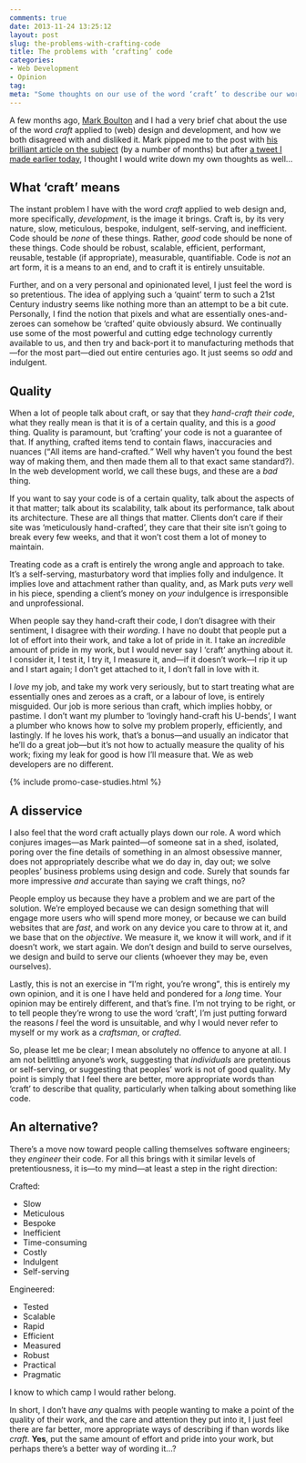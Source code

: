 ```yaml
---
comments: true
date: 2013-11-24 13:25:12
layout: post
slug: the-problems-with-crafting-code
title: The problems with ‘crafting’ code
categories:
- Web Development
- Opinion
tag:
meta: "Some thoughts on our use of the word ‘craft’ to describe our work"
---
```


A few months ago, [Mark Boulton](https://twitter.com/markboulton) and I had a
very brief chat about the use of the word _craft_ applied to (web) design and
development, and how we both disagreed with and disliked it. Mark pipped me to
the post with [his brilliant article on the
subject](http://markboulton.co.uk/journal/notacraftsman) (by a number of months)
but after [a tweet I made earlier
today](https://twitter.com/csswizardry/status/404548396863991808), I thought I
would write down my own thoughts as well…

## What ‘craft’ means

The instant problem I have with the word <i>craft</i> applied to web design and,
more specifically, _development_, is the image it brings. Craft is, by its very
nature, slow, meticulous, bespoke, indulgent, self-serving, and inefficient.
Code should be _none_ of these things. Rather, _good_ code should be none of
these things. Code should be robust, scalable, efficient, performant, reusable,
testable (if appropriate), measurable, quantifiable. Code is _not_ an art form,
it is a means to an end, and to craft it is entirely unsuitable.

Further, and on a very personal and opinionated level, I just feel the word is
so pretentious. The idea of applying such a ‘quaint’ term to such a 21st Century
industry seems like nothing more than an attempt to be a bit cute. Personally, I
find the notion that pixels and what are essentially ones-and-zeroes can somehow
be ‘crafted’ quite obviously absurd. We continually use some of the most
powerful and cutting edge technology currently available to us, and then try and
back-port it to manufacturing methods that—for the most part—died out entire
centuries ago. It just seems so _odd_ and indulgent.

## Quality

When a lot of people talk about craft, or say that they <i>hand-craft their
code</i>, what they really mean is that it is of a certain quality, and this is
a _good_ thing. Quality is paramount, but ‘crafting’ your code is not a
guarantee of that. If anything, crafted items tend to contain flaws,
inaccuracies and nuances (<q>All items are hand-crafted.</q> Well why haven’t
you found the best way of making them, and then made them all to that exact same
standard?). In the web development world, we call these bugs, and these are a
_bad_ thing.

If you want to say your code is of a certain quality, talk about the aspects of
it that matter; talk about its scalability, talk about its performance, talk
about its architecture. These are all things that matter. Clients don’t care if
their site was ‘meticulously hand-crafted’, they care that their site isn’t
going to break every few weeks, and that it won’t cost them a lot of money to
maintain.

Treating code as a craft is entirely the wrong angle and approach to take. It’s
a self-serving, masturbatory word that implies folly and indulgence. It implies
love and attachment rather than quality, and, as Mark puts _very_ well in his
piece, spending a client’s money on _your_ indulgence is irresponsible and
unprofessional.

When people say they hand-craft their code, I don’t disagree with their
sentiment, I disagree with their _wording_. I have no doubt that people put a
lot of effort into their work, and take a lot of pride in it. I take an
_incredible_ amount of pride in my work, but I would never say I ‘craft’
anything about it. I consider it, I test it, I try it, I measure it, and—if it
doesn’t work—I rip it up and I start again; I don’t get attached to it, I don’t
fall in love with it.

I _love_ my job, and take my work very seriously, but to start treating what are
essentially ones and zeroes as a craft, or a labour of love, is entirely
misguided. Our job is more serious than craft, which implies hobby, or pastime.
I don’t want my plumber to ‘lovingly hand-craft his U-bends’, I want a plumber
who knows how to solve my problem properly, efficiently, and lastingly. If he
loves his work, that’s a bonus—and usually an indicator that he’ll do a great
job—but it’s not how to actually measure the quality of his work; fixing my leak
for good is how I’ll measure that. We as web developers are no different.

{% include promo-case-studies.html %}

## A disservice

I also feel that the word craft actually plays down our role. A word which
conjures images—as Mark painted—of someone sat in a shed, isolated, poring over
the fine details of something in an almost obsessive manner, does not
appropriately describe what we do day in, day out; we solve peoples’ business
problems using design and code. Surely that sounds far more impressive _and_
accurate than saying we craft things, no?

People employ us because they have a problem and we are part of the solution.
We’re employed because we can design something that will engage more users who
will spend more money, or because we can build websites that are _fast_, and
work on any device you care to throw at it, and we base that on the _objective_.
We measure it, we know it will work, and if it doesn’t work, we start again. We
don’t design and build to serve ourselves, we design and build to serve our
clients (whoever they may be, even ourselves).

Lastly, this is not an exercise in <q>I’m right, you’re wrong</q>, this is
entirely my own opinion, and it is one I have held and pondered for a _long_
time. Your opinion may be entirely different, and that’s fine. I’m not trying to
be right, or to tell people they’re wrong to use the word ‘craft’, I’m just
putting forward the reasons _I_ feel the word is unsuitable, and why I would
never refer to myself or my work as a <i>craftsman</i>, or <i>crafted</i>.

So, please let me be clear; I mean absolutely no offence to anyone at all. I am
not belittling anyone’s work, suggesting that _individuals_ are pretentious or
self-serving, or suggesting that peoples’ work is not of good quality. My point
is simply that I feel there are better, more appropriate words than ‘craft’ to
describe that quality, particularly when talking about something like code.

## An alternative?

There’s a move now toward people calling themselves software engineers; they
_engineer_ their code. For all this brings with it similar levels of
pretentiousness, it is—to my mind—at least a step in the right direction:

Crafted:

* Slow
* Meticulous
* Bespoke
* Inefficient
* Time-consuming
* Costly
* Indulgent
* Self-serving

Engineered:

* Tested
* Scalable
* Rapid
* Efficient
* Measured
* Robust
* Practical
* Pragmatic

I know to which camp I would rather belong.

In short, I don’t have _any_ qualms with people wanting to make a point of the
quality of their work, and the care and attention they put into it, I just feel
there are far better, more appropriate ways of describing if than words like
<i>craft</i>. **Yes**, put the same amount of effort and pride into your work,
but perhaps there’s a better way of wording it…?
